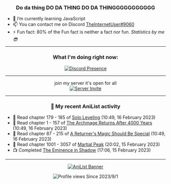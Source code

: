 <div align="center">

### Do da thing DO DA THING DO DA THINGGGGGGGGGGG
</div>

- 🌱 I’m currently learning JavaScript
- 📫 You can contact me on Discord [TheInternetUser#9060](https://discord.com/users/534117072796385300)
- ⚡ Fun fact: 80% of the Fun fact is neither a fact nor fun. _Statistics by me 😎_
<hr>

<div align="center">

### What I'm doing right now:
[![Discord Presence](https://lanyard.cnrad.dev/api/534117072796385300)](https://discord.com/users/534117072796385300)
<hr>

join my server it's open for all <br>
[![Server Invite](https://invidget.switchblade.xyz/bfYgVHxrSs)](https://discord.gg/bfYgVHxrSs)

<hr>
  
### 🌸 My recent AniList activity

</div>

<!-- ANILIST_ACTIVITY:start -->

-   📖 Read chapter 179 - 185 of [Solo Leveling](https://anilist.co/manga/105398) (10:49, 16 February 2023)
-   📖 Read chapter 1 - 157 of [The Archmage Returns After 4000 Years](https://anilist.co/manga/118424) (10:49, 16 February 2023)
-   📖 Read chapter 87 - 215 of [A Returner's Magic Should Be Special](https://anilist.co/manga/105393) (10:49, 16 February 2023)
-   📖 Read chapter 1001 - 3057 of [Martial Peak](https://anilist.co/manga/104494) (20:02, 15 February 2023)
-   📺 Completed [The Eminence in Shadow](https://anilist.co/anime/130298) (17:06, 15 February 2023)

<!-- ANILIST_ACTIVITY:end -->
<hr>

<div align="center">

[![AniList Banner](https://img.anili.st/User/929966)](https://anilist.co/user/TheInternetUser)

![Profile views](https://gpvc.arturio.dev/TheInternetUse7) Since 2023/9/1

</div>
